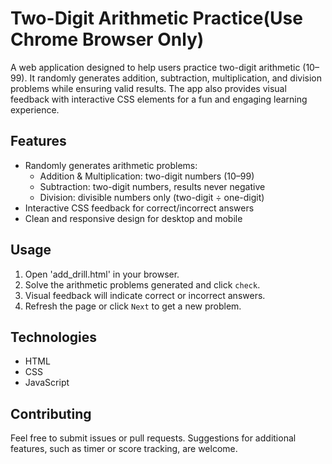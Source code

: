 # Two-Digit Arithmetic Practice(Use Chrome Browser Only)
A web application designed to help users practice two-digit arithmetic (10–99). It randomly generates addition, subtraction, multiplication, and division problems while ensuring valid results. The app also provides visual feedback with interactive CSS elements for a fun and engaging learning experience.
## Features
- Randomly generates arithmetic problems:
  - Addition & Multiplication: two-digit numbers (10–99)
  - Subtraction: two-digit numbers, results never negative
  - Division: divisible numbers only (two-digit ÷ one-digit)
- Interactive CSS feedback for correct/incorrect answers
- Clean and responsive design for desktop and mobile
## Usage
1. Open 'add_drill.html' in your browser.
2. Solve the arithmetic problems generated and click `check`.
3. Visual feedback will indicate correct or incorrect answers.
4. Refresh the page or click `Next` to get a new problem.
## Technologies
- HTML
- CSS
- JavaScript
## Contributing
Feel free to submit issues or pull requests. Suggestions for additional features, such as timer or score tracking, are welcome.
